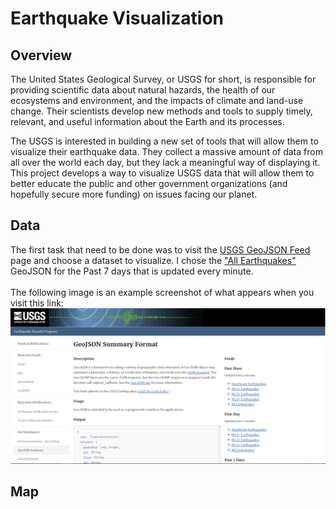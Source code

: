 # Earthquake Visualization
## Overview
The United States Geological Survey, or USGS for short, is responsible for providing scientific data about natural hazards, the health of our ecosystems and environment, and the impacts of climate and land-use change. Their scientists develop new methods and tools to supply timely, relevant, and useful information about the Earth and its processes.

The USGS is interested in building a new set of tools that will allow them to visualize their earthquake data. They collect a massive amount of data from all over the world each day, but they lack a meaningful way of displaying it. This project develops a way to visualize USGS data that will allow them to better educate the public and other government organizations (and hopefully secure more funding) on issues facing our planet.

## Data
The first task that need to be done was to visit the [USGS GeoJSON Feed](https://earthquake.usgs.gov/earthquakes/feed/v1.0/geojson.php) page and choose a dataset to visualize. I chose the ["All Earthquakes"](https://earthquake.usgs.gov/earthquakes/feed/v1.0/summary/all_week.geojson) GeoJSON for the Past 7 days that is updated every minute. </br> 
</br>
The following image is an example screenshot of what appears when you visit this link:
![Data](Images/3-Data.png) 

## Map
